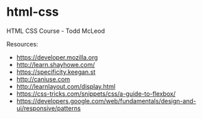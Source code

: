 # html-css
HTML CSS Course - Todd McLeod

Resources:

* https://developer.mozilla.org
* http://learn.shayhowe.com/
* https://specificity.keegan.st
* http://caniuse.com
* http://learnlayout.com/display.html
* https://css-tricks.com/snippets/css/a-guide-to-flexbox/
* https://developers.google.com/web/fundamentals/design-and-ui/responsive/patterns
